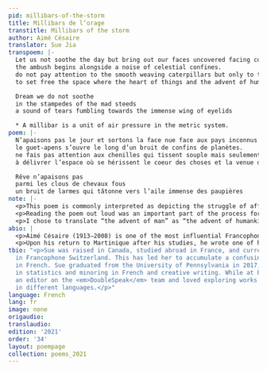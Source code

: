 ```yaml
---
pid: millibars-of-the-storm
title: Millibars de l’orage
transtitle: Millibars of the storm
author: Aimé Césaire
translator: Sue Jia
transpoem: |-
  Let us not soothe the day but bring out our faces uncovered facing countries undiscovered that stifle birds’ calls
  the ambush begins alongside a noise of celestial confines.
  do not pay attention to the smooth weaving caterpillars but only to the millibars rooted in the eye of a storm
  to set free the space where the heart of things and the advent of humankind bristle

  Dream we do not soothe
  in the stampedes of the mad steeds
  a sound of tears fumbling towards the immense wing of eyelids

  * A millibar is a unit of air pressure in the metric system.
poem: |-
  N’apaisons pas le jour et sortons la face nue face aux pays inconnus qui coupent aux oiseaux leur sifflet
  le guet-apens s’ouvre le long d’un bruit de confins de planètes.
  ne fais pas attention aux chenilles qui tissent souple mais seulement aux millibars qui se plantent dans le mille d’un orage
  à délivrer l’espace où se hérissent le coeur des choses et la venue de l’homme

  Rêve n’apaisons pas
  parmi les clous de chevaux fous
  un bruit de larmes qui tâtonne vers l’aile immense des paupières
note: |-
  <p>This poem is commonly interpreted as depicting the struggle of affirming one’s identity when one faces erasure from colonial oppression. As someone who focused on building the Black consciousness, Césaire uses the violent imagery of a storm to depict the cultural violence that erases the sense of self of colonized peoples.</p>
  <p>Reading the poem out loud was an important part of the process for me. The poem does not have a rhyme scheme, but there are two phrases where Césaire uses assonance, namely “la face nue face aux pays inconnus” and “les clous de chevaux fous.” Rather than following a strict translation, I focused more on preserving the sound, rhythm, and general imagery of the original French. Instead of the literal translation “the nails of mad horses,” I translated the line as “the stampedes of the mad steeds.” My translation was “our faces uncovered facing countries undiscovered,” while the literal translation was “bare face facing unknown countries.” I changed the adjective order to preserve the rhythm. I interpreted the unknown countries to mean the colonizers, since the second half of the phrase describes how they cut off birds’ calls (symbolizing, perhaps, the colonized people’s voices). I wanted to preserve how Césaire in the original French flips the traditional roles of the colonizer and the colonized by describing colonizer countries as <i>inconnus</i> (“unknown”), an adjective typically used to describe colonized, foreign countries; thus, “undiscovered” was chosen as the English translation.</p>
  <p>I chose to translate “the advent of man” as “the advent of humankind” to make the writing more gender-neutral in the current context of our time. The Canadian Translation Bureau website states “in our time the male meaning of man outweighs any other,” and thus it seems appropriate to ensure the translation reflects the original meaning of the entire human species. </p>
abio: |
  <p>Aimé Césaire (1913–2008) is one of the most influential Francophone poets of the twentieth century and a founding figure in postcolonial Francophone literature and the cultivation of the Black consciousness. He was born and raised in Martinique (a French territory in the Caribbean) before moving to Paris for high school on a scholarship and then university. As a student in France, Césaire became deeply involved in examining Black identity in the context of French colonial oppression. Césaire founded, with other students, a journal called <em>L’Étudiant noir</em> (<em>The Black Student</em>).</p>
  <p>Upon his return to Martinique after his studies, he wrote one of his most well-known works, “Cahier d’un retour au pays natal” (“Notebook of a Return to the Native Land”). His works focus on the impact of colonization on Black and Martiniquais identity. He was an essayist and playwright in addition to being a poet. His famous essay “Discourse on Colonialism” was written in a poetic prose style. Later in life, he became a prominent left-wing politician in Martinique, occupying the positions of Mayor of Fort-de-France and President of the Regional Council of Martinique.</p>
tbio: "<p>Sue was raised in Canada, studied abroad in France, and currently works
  in Francophone Switzerland. This has led her to accumulate a confusing mix of vocabulary
  in French. Sue graduated from the University of Pennsylvania in 2017, concentrating
  in statistics and minoring in French and creative writing. While at Penn, Sue was
  an editor on the <em>DoubleSpeak</em> team and loved exploring works by authors
  in different languages.</p>"
language: French
lang: fr
image: none
origaudio:
translaudio:
edition: '2021'
order: '34'
layout: poempage
collection: poems_2021
---
```

